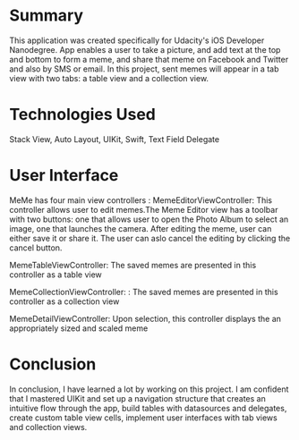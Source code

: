 # Summary
This application was created specifically for Udacity's iOS Developer Nanodegree. App enables a user to take a picture, and add text at the top and bottom to form a meme, and share that meme on Facebook and Twitter and also by SMS or email. In this project, sent memes will appear in a tab view with two tabs: a table view and a collection view.

# Technologies Used
Stack View,
Auto Layout,
UIKit,
Swift,
Text Field Delegate

# User Interface
MeMe has four main view controllers :
MemeEditorViewController: This controller allows user to edit memes.The Meme Editor view has a toolbar with two buttons: one that allows user to open the Photo Album to select an image, one that launches the camera. After editing the meme, user can either save it or share it. The user can aslo cancel the editing by clicking the cancel button.

MemeTableViewController: The saved memes are presented in this controller as a table view

MemeCollectionViewController: : The saved memes are presented in this controller as a collection view

MemeDetailViewController: Upon selection, this controller displays the an appropriately sized and scaled meme

# Conclusion
In conclusion, I have learned a lot by working on this project. I am confident that I mastered UIKit and set up a navigation structure that creates an intuitive flow through the app, build tables with datasources and delegates, create custom table view cells, implement user interfaces with tab views and collection views.

